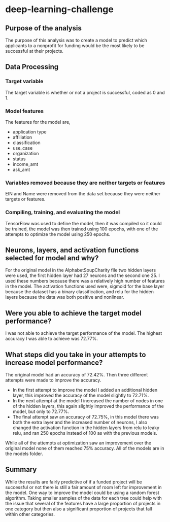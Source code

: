 # deep-learning-challenge

## Purpose of the analysis
The purpose of this analysis was to create a model to predict which applicants to a nonprofit for funding would be the most likely to be successful at their projects.

## Data Processing
### Target variable
The target variable is whether or not a project is successful, coded as 0 and 1.
### Model features
The features for the model are,
  + application type
  + affiliation
  + classification
  + use_case
  + organization
  + status
  + income_amt
  + ask_amt
### Variables removed because they are neither targets or features
EIN and Name were removed from the data set because they were neither targets or features.
### Compiling, training, and evaluating the model
TensorFlow was used to define the model, then it was compiled so it could be trained, the model was then trained using 100 epochs, with one of the attempts to optimize the model using 250 epochs.
## Neurons, layers, and activation functions selected for model and why?
For the original model in the AlphabetSoupCharity file two hidden layers were used, the first hidden layer had 27 neurons and the second one 25. I used these numbers because there was a relatively high number of features in the model. The activation functions used were, sigmoid for the base layer because the dataset has a binary classification, and relu for the hidden layers because the data was both positive and nonlinear.
## Were you able to achieve the target model performance?
I was not able to achieve the target performance of the model. The highest accuracy I was able to achieve was 72.77%.

## What steps did you take in your attempts to increase model performance?
The original model had an accuracy of 72.42%. Then three different attempts were made to improve the accuracy.
  + In the first attempt to improve the model I added an additional hidden layer, this improved the accuracy of the model slightly to 72.71%.
  + In the next attempt at the model I increased the number of nodes in one of the hidden layers, this again slightly improved the performance of the model, but only to 72.77%.
  + The final attempt saw an accuracy of 72.75%, in this model there was both the extra layer and the increased number of neurons, I also changed the activation function in the hidden layers from relu to leaky relu, and ran 250 epochs instead of 100 as with the previous models.

While all of the attempts at optimization saw an improvement over the original model none of them reached 75% accuracy. All of the models are in the models folder.

## Summary
While the results are fairly predictive of if a funded project will be successful or not there is still a fair amount of room left for improvement in the model. One way to improve the model could be using a random forest algorithm. Taking smaller samples of the data for each tree could help with the issue that several of the features have a large proportion of projects in one category but then also a significant proportion of projects that fall within other categories.

